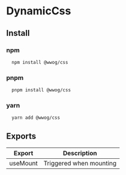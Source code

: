 # DynamicCss

## Install

### npm

```bash
  npm install @wwog/css
```

### pnpm

```bash
  pnpm install @wwog/css
```

### yarn

```bash
  yarn add @wwog/css
```

## Exports

| Export   | Description             |
| -------- | ----------------------- |
| useMount | Triggered when mounting |
